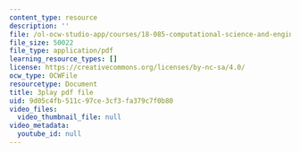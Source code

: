 ```yaml
---
content_type: resource
description: ''
file: /ol-ocw-studio-app/courses/18-085-computational-science-and-engineering-i-fall-2008/9d05c4fb511c97ce3cf3fa379c7f0b80_9iJryWzLDIw.pdf
file_size: 50022
file_type: application/pdf
learning_resource_types: []
license: https://creativecommons.org/licenses/by-nc-sa/4.0/
ocw_type: OCWFile
resourcetype: Document
title: 3play pdf file
uid: 9d05c4fb-511c-97ce-3cf3-fa379c7f0b80
video_files:
  video_thumbnail_file: null
video_metadata:
  youtube_id: null
---
```

